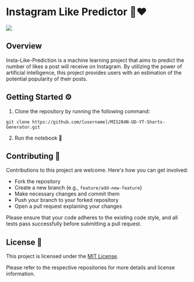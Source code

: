 # Instagram Like Predictor 🤖❤️

![](https://cdn-images-1.medium.com/max/800/1*-o6aNkIQ7R1vhjjSZPFFmg.png)

## Overview

Insta-Like-Prediction is a machine learning project that aims to predict the number of likes a post will receive on Instagram. By utilizing the power of artificial intelligence, this project provides users with an estimation of the potential popularity of their posts.

## Getting Started ⚙️
1. Clone the repository by running the following command:
```
git clone https://github.com/[username]/MIS284N-UD-YT-Shorts-Generator.git
```
2. Run the notebook 📓

## Contributing 🤝
Contributions to this project are welcome. Here's how you can get involved:
- Fork the repository
- Create a new branch (e.g., `feature/add-new-feature`)
- Make necessary changes and commit them
- Push your branch to your forked repository
- Open a pull request explaining your changes

Please ensure that your code adheres to the existing code style, and all tests pass successfully before submitting a pull request.

## License 📄
This project is licensed under the [MIT License](https://opensource.org/licenses/MIT).

Please refer to the respective repositories for more details and license information.
